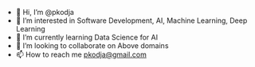 - 👋 Hi, I’m @pkodja
- 👀 I’m interested in Software Development, AI, Machine Learning, Deep Learning
- 🌱 I’m currently learning Data Science for AI
- 💞️ I’m looking to collaborate on Above domains
- 📫 How to reach me pkodja@gmail.com

<!---
pkodja/pkodja is a ✨ special ✨ repository because its `README.md` (this file) appears on your GitHub profile.
You can click the Preview link to take a look at your changes.
--->
